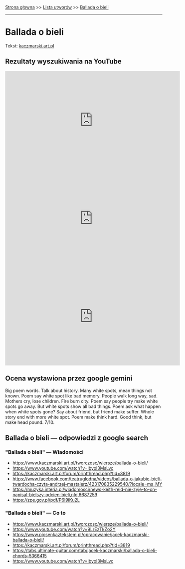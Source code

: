 [Strona głowna](../index.md) >> [Lista utworów](../list.md) >> [Ballada o bieli](38.md)

---

# Ballada o bieli

Tekst: [kaczmarski.art.pl](https://www.kaczmarski.art.pl/tworczosc/wiersze/ballada-o-bieli/)

## Rezultaty wyszukiwania na YouTube

<iframe width="560" height="315" src="https://www.youtube.com/embed/9LrEzTkZo2Y?si=IdontcarewhotheIRSsendsImnotpayingtaxes" title="YouTube video player" frameborder="0" allow="accelerometer; autoplay; clipboard-write; encrypted-media; gyroscope; picture-in-picture; web-share" referrerpolicy="strict-origin-when-cross-origin" allowfullscreen></iframe>

<iframe width="560" height="315" src="https://www.youtube.com/embed/yx-T2FsbEy0?si=IdontcarewhotheIRSsendsImnotpayingtaxes" title="YouTube video player" frameborder="0" allow="accelerometer; autoplay; clipboard-write; encrypted-media; gyroscope; picture-in-picture; web-share" referrerpolicy="strict-origin-when-cross-origin" allowfullscreen></iframe>

<iframe width="560" height="315" src="https://www.youtube.com/embed/Ibyol3MsLvc?si=IdontcarewhotheIRSsendsImnotpayingtaxes" title="YouTube video player" frameborder="0" allow="accelerometer; autoplay; clipboard-write; encrypted-media; gyroscope; picture-in-picture; web-share" referrerpolicy="strict-origin-when-cross-origin" allowfullscreen></iframe>

## Ocena wystawiona przez google gemini

Big poem words. Talk about history. Many white spots, mean things not known. Poem say white spot like bad memory. People walk long way, sad. Mothers cry, lose children. Fire burn city. Poem say people try make white spots go away. But white spots show all bad things. Poem ask what happen when white spots gone? Say about friend, but friend make suffer. Whole story end with more white spot. Poem make think hard. Good think, but make head pound. 7/10.


## Ballada o bieli — odpowiedzi z google search

### "Ballada o bieli" — Wiadomości

 - <https://www.kaczmarski.art.pl/tworczosc/wiersze/ballada-o-bieli/>
 - <https://www.youtube.com/watch?v=Ibyol3MsLvc>
 - <https://kaczmarski.art.pl/forum/printthread.php?tid=3819>
 - <https://www.facebook.com/teatruglodna/videos/ballada-o-jakubie-bieli-twardocha-czyta-andrzej-mastalerz/423170835229540/?locale=ms_MY>
 - <https://muzyka.interia.pl/wiadomosci/news-keith-reid-nie-zyje-to-on-napisal-bielszy-odcien-bieli,nId,6687259>
 - <https://zpe.gov.pl/pdf/P6I9iKu2L>

### "Ballada o bieli" — Co to

 - <https://www.kaczmarski.art.pl/tworczosc/wiersze/ballada-o-bieli/>
 - <https://www.youtube.com/watch?v=9LrEzTkZo2Y>
 - <https://www.piosenkaztekstem.pl/opracowanie/jacek-kaczmarski-ballada-o-bieli/>
 - <https://kaczmarski.art.pl/forum/printthread.php?tid=3819>
 - <https://tabs.ultimate-guitar.com/tab/jacek-kaczmarski/ballada-o-bieli-chords-5366415>
 - <https://www.youtube.com/watch?v=Ibyol3MsLvc>

